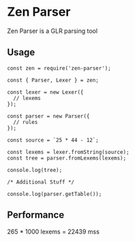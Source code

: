 # Zen Parser

Zen Parser is a GLR parsing tool

## Usage

```
const zen = require('zen-parser');

const { Parser, Lexer } = zen;

const lexer = new Lexer({
  // lexems
});

const parser = new Parser({
  // rules
});

const source = `25 * 44 - 12`;

const lexems = lexer.fromString(source);
const tree = parser.fromLexems(lexems);

console.log(tree);

/* Additional Stuff */

console.log(parser.getTable());

```

## Performance

265 * 1000 lexems = 22439 mss
